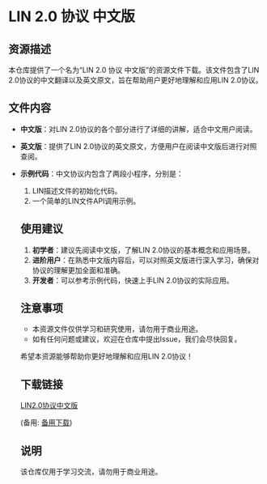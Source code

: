 # LIN 2.0 协议 中文版

## 资源描述

本仓库提供了一个名为“LIN 2.0 协议 中文版”的资源文件下载。该文件包含了LIN 2.0协议的中文翻译以及英文原文，旨在帮助用户更好地理解和应用LIN 2.0协议。

## 文件内容

- **中文版**：对LIN 2.0协议的各个部分进行了详细的讲解，适合中文用户阅读。
- **英文版**：提供了LIN 2.0协议的英文原文，方便用户在阅读中文版后进行对照查阅。
- **示例代码**：中文协议内包含了两段小程序，分别是：
  1. LIN描述文件的初始化代码。
    2. 一个简单的LIN文件API调用示例。

    ## 使用建议

    1. **初学者**：建议先阅读中文版，了解LIN 2.0协议的基本概念和应用场景。
    2. **进阶用户**：在熟悉中文版内容后，可以对照英文版进行深入学习，确保对协议的理解更加全面和准确。
    3. **开发者**：可以参考示例代码，快速上手LIN 2.0协议的实际应用。

    ## 注意事项

    - 本资源文件仅供学习和研究使用，请勿用于商业用途。
    - 如有任何问题或建议，欢迎在仓库中提出Issue，我们会尽快回复。

    希望本资源能够帮助你更好地理解和应用LIN 2.0协议！

    ## 下载链接
    [LIN2.0协议中文版](https://pan.quark.cn/s/084966dffbea) 

    (备用: [备用下载](https://pan.baidu.com/s/1JVW24lsX0knTAvgnwCKsKA?pwd=1234))

    ## 说明

    该仓库仅用于学习交流，请勿用于商业用途。
